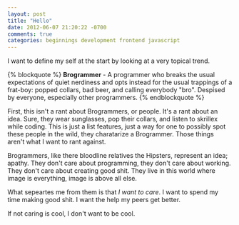 ```yaml
---
layout: post
title: "Hello"
date: 2012-06-07 21:20:22 -0700
comments: true
categories: beginnings development frontend javascript
---
```


I want to define my self at the start by looking at a very topical trend.

{% blockquote %}
<strong>Brogrammer</strong> - A programmer who breaks the usual expectations of quiet nerdiness and opts instead for the usual trappings of a frat-boy: popped collars, bad beer, and calling everybody "bro". Despised by everyone, especially other programmers.
{% endblockquote %}

First, this isn't a rant about Brogrammers, or people. It's a rant about an idea. Sure, they wear sunglasses, pop their collars, and listen to skrillex while coding. This is just a list features, just a way for one to possibly spot these people in the wild, they charatarize a Brogrammer. Those things aren't what I want to rant against.

Brogrammers, like there bloodline relatives the Hipsters, represent an idea; apathy. They don't care about programming, they don't care about working. They don't care about creating good shit. They live in this world where image is everything, image is above all else.

What sepeartes me from them is that *I want to care*. I want to spend my time making good shit. I want the help my peers get better.

If not caring is cool, I don't want to be cool.


